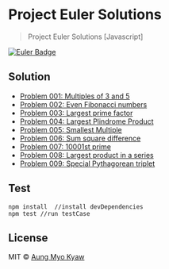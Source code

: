# Project Euler Solutions

> Project Euler Solutions [Javascript]

[![Euler Badge][euler-badge]][euler-url]

## Solution

- [Problem 001: Multiples of 3 and 5](./solution/1.multiplesof3and5.js)
- [Problem 002: Even Fibonacci numbers](./solution/2.evenfibonacciNumbers.js)
- [Problem 003: Largest prime factor](./solution/3.largestPrimeFactor.js)
- [Problem 004: Largest Plindrome Product](./solution/4.largestPalindromeProduct.js)
- [Problem 005: Smallest Multiple](./solution/5.smallestMultiple.js)
- [Problem 006: Sum square difference](./solution/6.sumSquareDifference.js)
- [Problem 007: 10001st prime](./solution/7.nthPrime.js)
- [Problem 008: Largest product in a series](./solution/8.largestProductinaSeries.js)
- [Problem 009: Special Pythagorean triplet](./solution/9.specialPythagoreanTriplet.js)

## Test

```shell
npm install  //install devDependencies
npm test //run testCase
```

## License

MIT © [Aung Myo Kyaw](https://github.com/AungMyoKyaw)

[build]: https://img.shields.io/travis/AungMyoKyaw/projectEulerSolutions/master.svg?style=flat-square
[build-url]: https://travis-ci.org/AungMyoKyaw/projectEulerSolutions
[euler-badge]: https://projecteuler.net/profile/AungMyoKyaw.png?nocache
[euler-url]: https://projecteuler.net/
